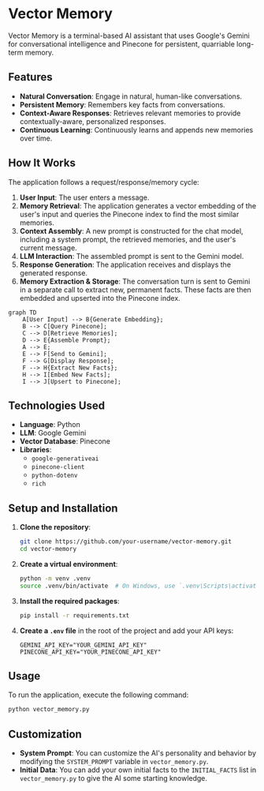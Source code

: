 # Vector Memory

Vector Memory is a terminal-based AI assistant that uses Google's Gemini for conversational intelligence and Pinecone for persistent, quarriable long-term memory.

## Features

-   **Natural Conversation**: Engage in natural, human-like conversations.
-   **Persistent Memory**: Remembers key facts from conversations.
-   **Context-Aware Responses**: Retrieves relevant memories to provide contextually-aware, personalized responses.
-   **Continuous Learning**: Continuously learns and appends new memories over time.

## How It Works

The application follows a request/response/memory cycle:

1.  **User Input**: The user enters a message.
2.  **Memory Retrieval**: The application generates a vector embedding of the user's input and queries the Pinecone index to find the most similar memories.
3.  **Context Assembly**: A new prompt is constructed for the chat model, including a system prompt, the retrieved memories, and the user's current message.
4.  **LLM Interaction**: The assembled prompt is sent to the Gemini model.
5.  **Response Generation**: The application receives and displays the generated response.
6.  **Memory Extraction & Storage**: The conversation turn is sent to Gemini in a separate call to extract new, permanent facts. These facts are then embedded and upserted into the Pinecone index.

```mermaid
graph TD
    A[User Input] --> B{Generate Embedding};
    B --> C[Query Pinecone];
    C --> D[Retrieve Memories];
    D --> E{Assemble Prompt};
    A --> E;
    E --> F[Send to Gemini];
    F --> G[Display Response];
    F --> H{Extract New Facts};
    H --> I[Embed New Facts];
    I --> J[Upsert to Pinecone];
```

## Technologies Used

-   **Language**: Python
-   **LLM**: Google Gemini
-   **Vector Database**: Pinecone
-   **Libraries**:
    -   `google-generativeai`
    -   `pinecone-client`
    -   `python-dotenv`
    -   `rich`

## Setup and Installation

1.  **Clone the repository**:
    ```bash
    git clone https://github.com/your-username/vector-memory.git
    cd vector-memory
    ```

2.  **Create a virtual environment**:
    ```bash
    python -m venv .venv
    source .venv/bin/activate  # On Windows, use `.venv\Scripts\activate`
    ```

3.  **Install the required packages**:
    ```bash
    pip install -r requirements.txt
    ```

4.  **Create a `.env` file** in the root of the project and add your API keys:
    ```
    GEMINI_API_KEY="YOUR_GEMINI_API_KEY"
    PINECONE_API_KEY="YOUR_PINECONE_API_KEY"
    ```

## Usage

To run the application, execute the following command:

```bash
python vector_memory.py
```

## Customization

-   **System Prompt**: You can customize the AI's personality and behavior by modifying the `SYSTEM_PROMPT` variable in `vector_memory.py`.
-   **Initial Data**: You can add your own initial facts to the `INITIAL_FACTS` list in `vector_memory.py` to give the AI some starting knowledge.
